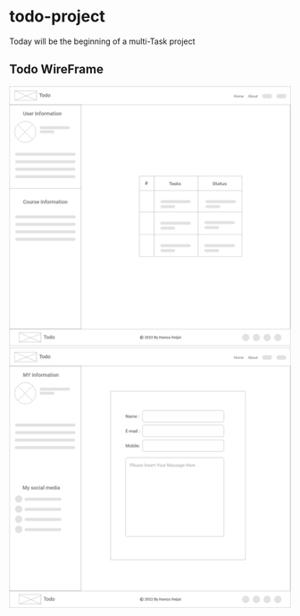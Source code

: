 # todo-project
Today will be the beginning of a multi-Task project

## Todo WireFrame
![Home Page WireFrame](/assets/Home.png)
![About Page WireFrame](/assets/About.png)